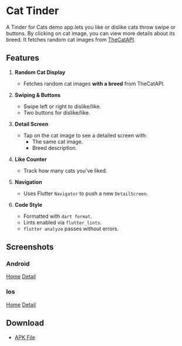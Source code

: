 # Cat Tinder

A Tinder for Cats demo app.lets you like or dislike cats throw swipe or buttons. By clicking on cat image, you can view more details about its breed. It fetches random cat images from [TheCatAPI](https://thecatapi.com/).

## Features

1. **Random Cat Display**

   - Fetches random cat images **with a breed** from TheCatAPI.

2. **Swiping & Buttons**

   - Swipe left or right to dislike/like.
   - Two buttons for dislike/like.

3. **Detail Screen**

   - Tap on the cat image to see a detailed screen with:
     - The same cat image.
     - Breed description.

4. **Like Counter**

   - Track how many cats you’ve liked.

5. **Navigation**

   - Uses Flutter `Navigator` to push a new `DetailScreen`.

6. **Code Style**
   - Formatted with `dart format`.
   - Lints enabled via `flutter_lints`.
   - `flutter analyze` passes without errors.

## Screenshots

### Android

[Home](/assets/readme_screenShots/Screenshot_1742198882.png)
[Detail](/assets/readme_screenShots/Screenshot_1742198899.png)

### Ios

[Home](/assets/readme_screenShots/sim_iphone.png)
[Detail](/assets/readme_screenShots/sim_iphone2.png)

## Download

- [APK File](build/app/outputs/flutter-apk/app-release.apk)
